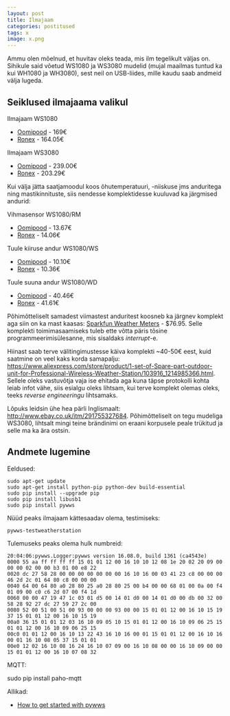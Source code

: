 ```yaml
---
layout: post
title: Ilmajaam
categories: postitused
tags: x
image: x.png
---
```

Ammu olen mõelnud, et huvitav oleks teada, mis ilm tegelikult väljas on. Sihikule said võetud WS1080 ja WS3080 mudelid (mujal maailmas tuntud ka kui WH1080 ja WH3080), sest neil on USB-liides, mille kaudu saab andmeid välja lugeda.



## Seiklused ilmajaama valikul

Ilmajaam WS1080

- [Oomipood](https://www.oomipood.ee/product/ws1080_ilmajaam_tuul_rohk_sademed_jne_usb_puutetundlik_ekraan) - 169€
- [Ronex](http://www.ronex.ee/Tootekataloog/Ilmajaamad/puutetundliku_tabloo_ja_arvutiliidesega_ilmajaam_ws1080) - 164.05€

Ilmajaam WS3080

- [Oomipood](https://www.oomipood.ee/product/ws3080_ilmajaam_tuul_rohk_sademed_jne_usb_paikese_patareiga_andur) - 239.00€
- [Ronex](http://www.ronex.ee/Tootekataloog/Ilmajaamad/arvutiliidesega_ilmajaam_paikesepaneeliga_varustatud_saatja_moodul_ws3080) - 203.29€


Kui välja jätta saatjamoodul koos õhutemperatuuri, -niiskuse jms anduritega ning mastikinnituste, siis nendesse komplektidesse kuuluvad ka järgmised andurid:

Vihmasensor WS1080/RM

- [Oomipood](https://www.oomipood.ee/product?product_id=109849) - 13.67€
- [Ronex](http://www.ronex.ee/Tootekataloog/Ilmajaamade_tarvikud/spare_rain_sensor_for_ws1080_ws1080_rm) - 14.06€

Tuule kiiruse andur WS1080/WS

- [Oomipood](https://www.oomipood.ee/product?product_id=109853) - 10.10€
- [Ronex](http://www.ronex.ee/Tootekataloog/Ilmajaamade_tarvikud/tuulekiiruse_andur_mudelile_ws1080_ws1080_ws) - 10.36€

Tuule suuna andur WS1080/WD

- [Oomipood](https://www.oomipood.ee/product?product_id=109852) - 40.46€
- [Ronex](http://www.ronex.ee/Tootekataloog/Ilmajaamade_tarvikud/tuule_suuna_andur_mudelile_ws1080_ws1080_wd) - 41.61€

Põhimõtteliselt samadest viimastest anduritest koosneb ka järgnev komplekt aga siin on ka mast kaasas: [Sparkfun Weather Meters](https://www.sparkfun.com/products/8942) - $76.95. Selle komplekti toimimasaamiseks tuleb ette võtta päris tõsine programmeerimisülesanne, mis sisaldaks _interrupt_-e.

Hiinast saab terve välitingimustesse käiva komplekti ~40-50€ eest, kuid saatmine on veel kaks korda samapalju: https://www.aliexpress.com/store/product/1-set-of-Spare-part-outdoor-unit-for-Professional-Wireless-Weather-Station/103916_1214985366.html. Sellele oleks vastuvõtja vaja ise ehitada aga kuna täpse protokolli kohta leiab infot vähe, siis esialgu oleks lihtsam, kui terve komplekt olemas oleks, teeks _reverse engineeringu_ lihtsamaks.

Lõpuks leidsin ühe hea pärli Inglismaalt: http://www.ebay.co.uk/itm/291755327684. Põhimõtteliselt on tegu mudeliga WS3080, lihtsalt mingi teine brändinimi on eraani korpusele peale trükitud ja selle ma ka ära ostsin.


## Andmete lugemine


Eeldused:

    sudo apt-get update
    sudo apt-get install python-pip python-dev build-essential
    sudo pip install --upgrade pip
    sudo pip install libusb1
    sudo pip install pywws

Nüüd peaks ilmajaam kättesaadav olema, testimiseks:

    pywws-testweatherstation

Tulemuseks peaks olema hulk numbreid:

    20:04:06:pywws.Logger:pywws version 16.08.0, build 1361 (ca4543e)
    0000 55 aa ff ff ff ff 15 01 01 12 00 16 10 10 12 08 1e 20 02 20 09 00 00 00 02 00 00 b3 01 00 e8 22
    0020 dc 27 58 28 00 00 00 00 00 00 00 16 10 16 00 03 41 23 c8 00 00 00 46 2d 2c 01 64 80 c8 00 00 00
    0040 64 00 64 80 a0 28 80 25 a0 28 80 25 00 b4 00 00 68 01 00 0a 00 f4 01 09 00 c0 c6 2d 07 00 f4 1d
    0060 00 00 47 19 47 1c 03 01 d5 00 14 01 d0 00 14 01 d0 00 db 00 32 00 58 28 92 27 dc 27 59 27 2c 00
    0080 52 00 51 00 51 00 93 00 00 00 93 00 00 15 01 01 12 00 16 10 15 19 37 15 01 01 12 00 16 10 15 19
    00a0 36 15 01 01 12 03 16 10 09 05 10 15 01 01 12 00 16 10 09 06 25 15 01 01 12 00 16 10 09 06 25 15
    00c0 01 01 12 00 16 10 13 22 43 16 10 16 00 01 15 01 01 12 00 16 10 16 00 01 16 10 08 05 37 15 01 01
    00e0 12 02 16 10 08 16 24 16 10 07 09 00 16 10 08 00 00 16 10 09 00 00 15 01 01 12 00 16 10 07 08 32

MQTT:


sudo pip install paho-mqtt



Allikad:

- [How to get started with pywws](http://pywws.readthedocs.io/nl/latest/guides/getstarted.html)
